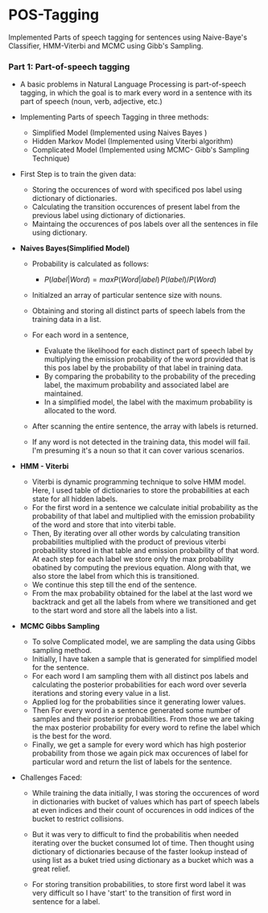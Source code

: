# POS-Tagging
 Implemented Parts of speech tagging for sentences using Naive-Baye's Classifier, HMM-Viterbi and MCMC using Gibb's Sampling. 


### Part 1: Part-of-speech tagging

- A basic problems in Natural Language Processing is part-of-speech tagging, in which the goal is to mark every word in a sentence with its part of speech (noun, verb, adjective, etc.)
- Implementing Parts of speech Tagging in three methods:

  - Simplified Model (Implemented using Naives Bayes )
  - Hidden Markov Model (Implemented using Viterbi algorithm)
  - Complicated Model (Implemented using MCMC- Gibb's Sampling Technique)

- First Step is to train the given data:

  - Storing the occurences of word with specificed pos label using dictionary of dictionaries.
  - Calculating the transition occurences of present label from the previous label using dictionary of dictionaries.
  - Maintaing the occurences of pos labels over all the sentences in file using dictionary.

- **Naives Bayes(Simplified Model)**

  - Probability is calculated as follows:
    - $P(label|Word) = max{P(Word|label)\, P(label) / P(Word)}$
  - Initialzed an array of particular sentence size with nouns.
  - Obtaining and storing all distinct parts of speech labels from the training data in a list.
  - For each word in a sentence,
    - Evaluate the likelihood for each distinct part of speech label by multiplying the emission probability of the word provided that is this pos label by the probability of that label in training data.
    - By comparing the probability to the probability of the preceding label, the maximum probability and associated label are maintained.
    - In a simplified model, the label with the maximum probability is allocated to the word.
  - After scanning the entire sentence, the array with labels is returned.

  - If any word is not detected in the training data, this model will fail. I'm presuming it's a noun so that it can cover various scenarios.

- **HMM - Viterbi**

  - Viterbi is dynamic programming technique to solve HMM model. Here, I used table of dictionaries to store the probabilities at each state for all hidden labels.
  - For the first word in a sentence we calculate initial probability as the probability of that label and multiplied with the emission probability of the word and store that into viterbi table.
  - Then, By iterating over all other words by calculating transition probabilities multiplied with the product of previous viterbi probability stored in that table and emission probability of that word. At each step for each label we store only the max probability obatined by computing the previous equation. Along with that, we also store the label from which this is transitioned.
  - We continue this step till the end of the sentence.
  - From the max probability obtained for the label at the last word we backtrack and get all the labels from where we transitioned and get to the start word and store all the labels into a list.

- **MCMC Gibbs Sampling**

  - To solve Complicated model, we are sampling the data using Gibbs sampling method.
  - Initially, I have taken a sample that is generated for simplified model for the sentence.
  - For each word I am sampling them with all distinct pos labels and calculating the posterior probabilities for each word over severla iterations and storing every value in a list.
  - Applied log for the probabilities since it generating lower values.
  - Then For every word in a sentence generated some number of samples and their posterior probabilities. From those we are taking the max posterior probability for every word to refine the label which is the best for the word.
  - Finally, we get a sample for every word which has high posterior probability from those we again pick max occurences of label for particular word and return the list of labels for the sentence.

- Challenges Faced:

  - While training the data initially, I was storing the occurences of word in dictionaries with bucket of values which has part of speech labels at even indices and their count of occurences in odd indices of the bucket to restrict collisions.
  - But it was very to difficult to find the probabilitis when needed iterating over the bucket consumed lot of time. Then thought using dictionary of dictionaries because of the faster lookup instead of using list as a buket tried using dictionary as a bucket which was a great relief.

  - For storing transition probabilities, to store first word label it was very difficult so I have 'start' to the transition of first word in sentence for a label.
